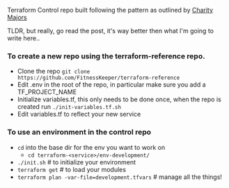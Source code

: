 Terraform Control repo built following the pattern as outlined by [Charity Majors](https://charity.wtf/2016/03/30/terraform-vpc-and-why-you-want-a-tfstate-file-per-env/)

TLDR, but really, go read the post, it's way better then what I'm going to write here..


### To create a new repo using the terraform-reference repo.

- Clone the repo `git clone https://github.com/FitnessKeeper/terraform-reference`
- Edit .env in the root of the repo, in particular make sure you add a TF_PROJECT_NAME
- Initialize variables.tf, this only needs to be done once, when the repo is created run `./init-variables.tf.sh`
- Edit variables.tf to reflect your new service



### To use an environment in the control repo
- `cd` into the base dir for the env you want to work on
  - `cd terraform-<service>/env-development/`
- `./init.sh` # to initialize your environment
- `terraform get` # to load your modules
- `terraform plan -var-file=development.tfvars` # manage all the things!
